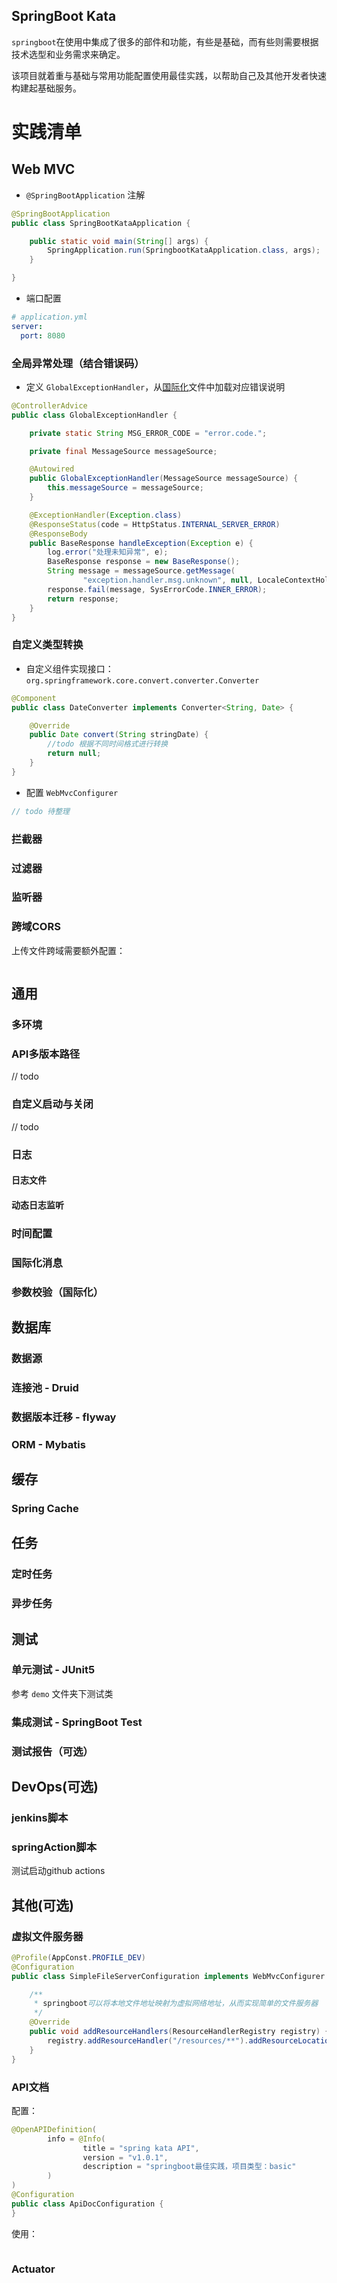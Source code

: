 ## SpringBoot Kata

`springboot`在使用中集成了很多的部件和功能，有些是基础，而有些则需要根据技术选型和业务需求来确定。

该项目就着重与基础与常用功能配置使用最佳实践，以帮助自己及其他开发者快速构建起基础服务。

# 实践清单
 
## Web MVC

* `@SpringBootApplication` 注解

```java
@SpringBootApplication
public class SpringBootKataApplication {

    public static void main(String[] args) {
        SpringApplication.run(SpringbootKataApplication.class, args);
    }

}
```

* 端口配置

```yml
# application.yml
server:
  port: 8080
```

### 全局异常处理（结合错误码）

* 定义 `GlobalExceptionHandler`，从[国际化](#国际化消息)文件中加载对应错误说明

```java
@ControllerAdvice
public class GlobalExceptionHandler {

    private static String MSG_ERROR_CODE = "error.code.";

    private final MessageSource messageSource;

    @Autowired
    public GlobalExceptionHandler(MessageSource messageSource) {
        this.messageSource = messageSource;
    }

    @ExceptionHandler(Exception.class)
    @ResponseStatus(code = HttpStatus.INTERNAL_SERVER_ERROR)
    @ResponseBody
    public BaseResponse handleException(Exception e) {
        log.error("处理未知异常", e);
        BaseResponse response = new BaseResponse();
        String message = messageSource.getMessage(
                "exception.handler.msg.unknown", null, LocaleContextHolder.getLocale());
        response.fail(message, SysErrorCode.INNER_ERROR);
        return response;
    }
}
```

### 自定义类型转换

* 自定义组件实现接口： `org.springframework.core.convert.converter.Converter`

```java
@Component
public class DateConverter implements Converter<String, Date> {

    @Override
    public Date convert(String stringDate) {
        //todo 根据不同时间格式进行转换
        return null;
    }
}
```

* 配置 `WebMvcConfigurer`

```java
// todo 待整理
```

### 拦截器



### 过滤器

### 监听器

### 跨域CORS

上传文件跨域需要额外配置：

```java

```

## 通用

### 多环境


### API多版本路径

// todo

### 自定义启动与关闭

// todo

### 日志

#### 日志文件

#### 动态日志监听


### 时间配置



### 国际化消息

### 参数校验（国际化）



## 数据库

### 数据源




### 连接池 - Druid




### 数据版本迁移 - flyway



### ORM - Mybatis



## 缓存

### Spring Cache



## 任务

### 定时任务



### 异步任务

## 测试

### 单元测试 - JUnit5



参考 `demo` 文件夹下测试类

### 集成测试 - SpringBoot Test



### 测试报告（可选）



## DevOps(可选)

### jenkins脚本

### springAction脚本

测试启动github actions



## 其他(可选)

### 虚拟文件服务器

```java
@Profile(AppConst.PROFILE_DEV)
@Configuration
public class SimpleFileServerConfiguration implements WebMvcConfigurer {

    /**
     * springboot可以将本地文件地址映射为虚拟网络地址，从而实现简单的文件服务器
     */
    @Override
    public void addResourceHandlers(ResourceHandlerRegistry registry) {
        registry.addResourceHandler("/resources/**").addResourceLocations("file:E:/develop/files/resources/");
    }
}
```

### API文档

配置：

```java
@OpenAPIDefinition(
        info = @Info(
                title = "spring kata API",
                version = "v1.0.1",
                description = "springboot最佳实践，项目类型：basic"
        )
)
@Configuration
public class ApiDocConfiguration {
}
``` 

使用：

```java

```


### Actuator

 





